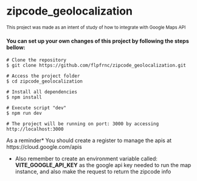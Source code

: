 # zipcode_geolocalization
<small>This project was made as an intent of study of how to integrate with Google Maps API</small>


#### You can set up your own changes of this project by following the steps bellow:

```
# Clone the repository
$ git clone https://github.com/flpfrnc/zipcode_geolocalization.git

# Access the project folder
$ cd zipcode_geolocalization

# Install all dependencies
$ npm install

# Execute script "dev"
$ npm run dev

# The project will be running on port: 3000 by accessing http://localhost:3000
```


<p>As a reminder* You should create a register to manage the apis at https://cloud.google.com/apis</h2>

* Also remember to create an environment variable called: <strong>VITE_GOOGLE_API_KEY</strong> as the google api key needed to run the map instance, and also make the request to return the zipcode info
